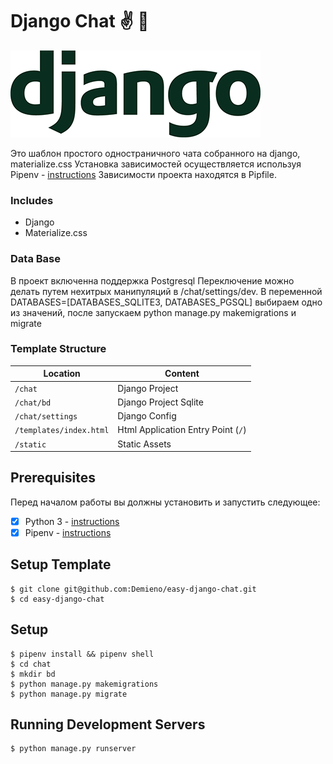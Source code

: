 # Django Chat ✌️ 🐍

![Django Logo](./static/images/logo-django.png "Django Logo")

Это шаблон простого одностраничного чата собранного на django, materialize.css
Установка зависимостей осуществляется используя Pipenv - 
[instructions](https://pipenv.readthedocs.io/en/latest/install/#installing-pipenv)
Зависимости проекта находятся в Pipfile.

### Includes

* Django
* Materialize.css

### Data Base

В проект включенна поддержка Postgresql
Переключение можно делать путем нехитрых манипуляций в /chat/settings/dev.
В переменной DATABASES=[DATABASES_SQLITE3, DATABASES_PGSQL] выбираем одно из значений, 
после запускаем python manage.py makemigrations и migrate

### Template Structure


| Location                 |  Content                                   |
|--------------------------|--------------------------------------------|
| `/chat`                  | Django Project                             |
| `/chat/bd`               | Django Project Sqlite                            |
| `/chat/settings`         | Django Config                              |
| `/templates/index.html`  | Html Application Entry Point (`/`)         |
| `/static`                | Static Assets                              |


## Prerequisites

Перед началом работы вы должны установить и запустить следующее:

- [X] Python 3 - [instructions](https://wiki.python.org/moin/BeginnersGuide)
- [X] Pipenv - [instructions](https://pipenv.readthedocs.io/en/latest/install/#installing-pipenv)

## Setup Template

```
$ git clone git@github.com:Demieno/easy-django-chat.git
$ cd easy-django-chat
```

## Setup
```
$ pipenv install && pipenv shell
$ cd chat
$ mkdir bd
$ python manage.py makemigrations
$ python manage.py migrate
```

## Running Development Servers

```
$ python manage.py runserver
```
